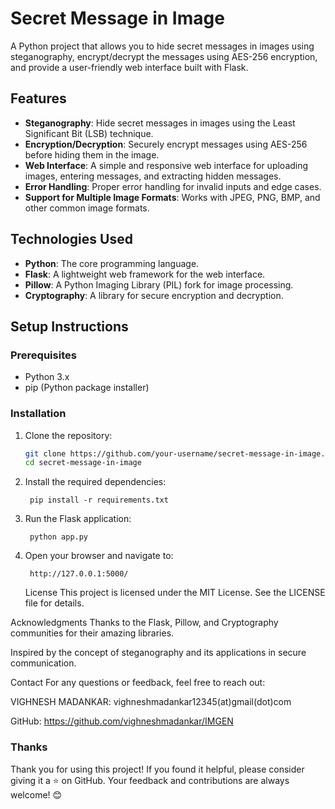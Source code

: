 # Secret Message in Image

A Python project that allows you to hide secret messages in images using steganography, encrypt/decrypt the messages using AES-256 encryption, and provide a user-friendly web interface built with Flask.

## Features
- **Steganography**: Hide secret messages in images using the Least Significant Bit (LSB) technique.
- **Encryption/Decryption**: Securely encrypt messages using AES-256 before hiding them in the image.
- **Web Interface**: A simple and responsive web interface for uploading images, entering messages, and extracting hidden messages.
- **Error Handling**: Proper error handling for invalid inputs and edge cases.
- **Support for Multiple Image Formats**: Works with JPEG, PNG, BMP, and other common image formats.

## Technologies Used
- **Python**: The core programming language.
- **Flask**: A lightweight web framework for the web interface.
- **Pillow**: A Python Imaging Library (PIL) fork for image processing.
- **Cryptography**: A library for secure encryption and decryption.

## Setup Instructions

### Prerequisites
- Python 3.x
- pip (Python package installer)

### Installation
1. Clone the repository:
   ```bash
   git clone https://github.com/your-username/secret-message-in-image.git
   cd secret-message-in-image
   
2. Install the required dependencies:

        pip install -r requirements.txt

3. Run the Flask application:

        python app.py
   
5. Open your browser and navigate to:
   
        http://127.0.0.1:5000/
   License
This project is licensed under the MIT License. See the LICENSE file for details.

Acknowledgments
Thanks to the Flask, Pillow, and Cryptography communities for their amazing libraries.

Inspired by the concept of steganography and its applications in secure communication.

Contact
For any questions or feedback, feel free to reach out:

VIGHNESH MADANKAR: vighneshmadankar12345(at)gmail(dot)com

GitHub: https://github.com/vighneshmadankar/IMGEN

### **Thanks**
Thank you for using this project! If you found it helpful, please consider giving it a ⭐ on GitHub. Your feedback and contributions are always welcome! 😊
